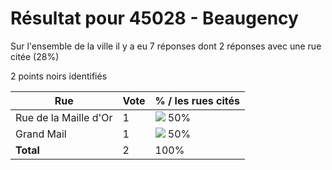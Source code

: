 # Résultat pour 45028 - Beaugency

Sur l'ensemble de la ville il y a eu 7 réponses dont 2 réponses avec une rue citée (28%)

2 points noirs identifiés

| Rue | Vote | % / les rues cités|
|-----|------|-------------------|
| Rue de la Maille d'Or | 1 | <img src="../../img/bar_50.gif" />&nbsp;50%|
| Grand Mail | 1 | <img src="../../img/bar_50.gif" />&nbsp;50%|
| **Total** | 2 | 100%|
